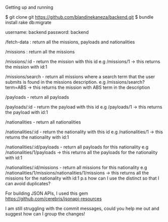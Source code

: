 Getting up and running

$ git clone git https://github.com/blandinekaneza/backend.git
$ bundle install
rake db:migrate

username: backend
password: backend

/fetch-data : return all the missions, payloads and nationalities

/missions : return all the missions

/missions/:id​​ ​​- return the mission with this id
e.g /missions/1 -> this returns the mission with id:1

/missions/search​​ ​​- return all missions where a search term that the user submits is found in the missions description.
e.g /missions/search?term=ABS -> this returns the mission with ABS term in the description

/payloads​​ - return all payloads

/payloads/:id​​ - return the payload with this id
e.g /payloads/1 -> this returns the payload with id:1

/nationalities​​ - return all nationalities

/nationalities/:id​​ - return the nationality with this id
e.g /nationalities/1 -> this returns the nationality with id:1

/nationalities/:id/payloads​​ - return all payloads for this
nationality
e.g /nationalities/1/payloads -> this returns all the payloads for the nationality with id:1

/nationalities/:id/missions​​ - return all missions for this nationality
e.g /nationalities/1/missions/nationalities/1/missions -> this returns all the missions for the nationality with id:1
p.s how can I use the distinct so that I can avoid duplicates?

For building JSON APIs, I used this gem https://github.com/cerebris/jsonapi-resources

I am still struggling with the commit messages, could you help me out and suggest how can I group the changes!